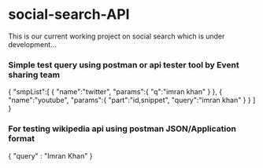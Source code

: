 # social-search-API
This is our current working project on social search which is under development...

### Simple test query using postman or api tester tool by Event sharing team

{
   "smpList":[
      {
         "name":"twitter",
         "params":{
            "q":"imran khan"
         }
      },
      {
         "name":"youtube",
         "params":{
            "part":"id,snippet",
            "query":"imran khan"
         }
      }
   ]
}

### For testing wikipedia api using postman JSON/Application format

{ "query" : "Imran Khan" }

